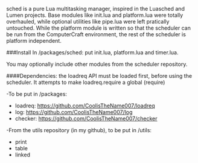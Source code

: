 sched is a pure Lua multitasking manager, inspired in the Luasched and Lumen
projects. Base modules like init.lua and platform.lua were totally overhauled, while optional utilities like pipe.lua were left pratically untouched.
While the platform module is written so that the scheduler can be run from the ComputerCraft environment, the rest of the scheduler is platform independent.


###Install
In /packages/sched: put init.lua, platform.lua and timer.lua.

You may optionally include other modules from the scheduler repository.

####Dependencies:
the loadreq API must be loaded first, before using the scheduler. It attempts to make loadreq.require a global (require)

-To be put in /packages:

+ loadreq: https://github.com/CoolisTheName007/loadreq
+ log: https://github.com/CoolisTheName007/log
+ checker: https://github.com/CoolisTheName007/checker

-From the utils repository (in my github), to be put in /utils:

+ print
+ table
+ linked

